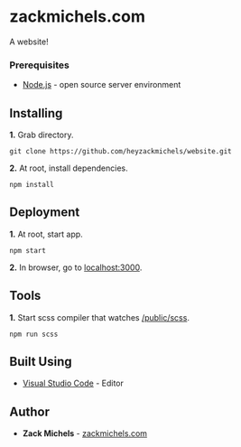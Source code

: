 # zackmichels.com

A website!


### Prerequisites

* [Node.js](https://nodejs.org/en/download/) - open source server environment

## Installing

**1.** Grab directory.

```
git clone https://github.com/heyzackmichels/website.git
```

**2.** At root, install dependencies.

```
npm install
```

## Deployment

**1.** At root, start app.

```
npm start
```

**2.** In browser, go to [localhost:3000](http://localhost:3000).


## Tools

**1.** Start scss compiler that watches [/public/scss](https://github.com/heyzackmichels/website/tree/master/public/scss).

```
npm run scss
```

## Built Using

* [Visual Studio Code](https://code.visualstudio.com/download) - Editor

## Author

* **Zack Michels** - [zackmichels.com](http://zackmichels.com)
